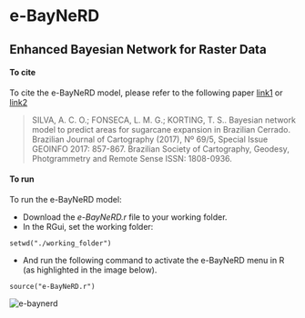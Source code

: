 # e-BayNeRD
## Enhanced Bayesian Network for Raster Data

#### **To cite**
To cite the e-BayNeRD model, please refer to the following paper 
[link1](http://www.lsie.unb.br/rbc/index.php/rbc/article/view/1983) or [link2](https://www.researchgate.net/publication/323783578_BAYESIAN_NETWORK_MODEL_TO_PREDICT_AREAS_FOR_SUGARCANE_EXPANSION_IN_BRAZILIAN_CERRADO)
> SILVA, A. C. O.; FONSECA, L. M. G.; KORTING, T. S.. Bayesian network model to predict areas for sugarcane expansion in Brazilian Cerrado. Brazilian Journal of Cartography (2017), Nº 69/5, Special Issue GEOINFO 2017: 857-867. Brazilian Society of Cartography, Geodesy, Photgrammetry and Remote Sense ISSN: 1808-0936.



#### **To run**
To run the e-BayNeRD model:
- Download the *e-BayNeRD.r* file to your working folder.
- In the RGui, set the working folder:
```
setwd("./working_folder")
```
- And run the following command to activate the e-BayNeRD menu in R (as highlighted in the image below). 
```
source("e-BayNeRD.r")
```
![e-baynerd](https://user-images.githubusercontent.com/37545308/38310835-f20eba0c-37f3-11e8-96f0-6f45ead6c38e.PNG)
